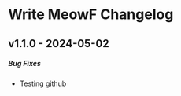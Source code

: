 Write MeowF Changelog
============================

v1.1.0 - 2024-05-02
-------------------

##### Bug Fixes

* Testing github
